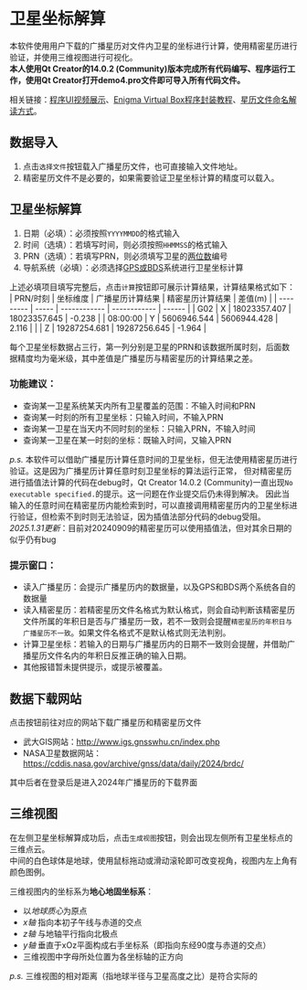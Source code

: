 # 卫星坐标解算
本软件使用用户下载的广播星历对文件内卫星的坐标进行计算，使用精密星历进行验证，并使用三维视图进行可视化。  
**本人使用Qt Creator的14.0.2 (Community)版本完成所有代码编写、程序运行工作，使用Qt Creator打开demo4.pro文件即可导入所有代码文件。**

相关链接：[程序UI视频展示](https://www.bilibili.com/video/BV1A3FDeBECB/)、[Enigma Virtual Box程序封装教程](https://www.cnblogs.com/findumars/p/6256856.html)、[星历文件命名解读方式](https://blog.csdn.net/Gou_Hailong/article/details/109191352)。

## 数据导入
1. 点击`选择文件`按钮载入广播星历文件，也可直接输入文件地址。
2. 精密星历文件不是必要的，如果需要验证卫星坐标计算的精度可以载入。

## 卫星坐标解算
1. 日期（必填）：必须按照`YYYYMMDD`的格式输入
2. 时间（选填）：若填写时间，则必须按照`HHMMSS`的格式输入
3. PRN（选填）：若填写PRN，则必须填写卫星的<u>两位数</u>编号
4. 导航系统（必填）：必须选择<u>GPS或BDS</u>系统进行卫星坐标计算

上述必填项目填写完整后，点击`计算`按钮即可展示计算结果，计算结果格式如下：
| PRN/时刻 | 坐标维度 | 广播星历计算结果 | 精密星历计算结果 | 差值(m) |
| --------- | ----- | ------------ | ------------ | ------ |
| G02       | X     | 18023357.407 | 18023357.645 | -0.238 |
| 08:00:00  | Y     | 5606946.544  | 5606944.428  | 2.116  |
|           | Z     | 19287254.681 | 19287256.645 | -1.964 |

每个卫星坐标数据占三行，第一列分别是卫星的PRN和该数据所属时刻，后面数据精度均为毫米级，其中差值是广播星历与精密星历的计算结果之差。  

### 功能建议：
- 查询某一卫星系统某天内所有卫星覆盖的范围：不输入时间和PRN
- 查询某一时刻的所有卫星坐标：只输入时间，不输入PRN
- 查询某一卫星在当天内不同时刻的坐标：只输入PRN，不输入时间
- 查询某一卫星在某一时刻的坐标：既输入时间，又输入PRN

*p.s.* 本软件可以借助广播星历计算任意时间的卫星坐标，但无法使用精密星历进行验证。这是因为广播星历计算任意时刻卫星坐标的算法运行正常，
但对精密星历进行插值法计算的代码在debug时，Qt Creator 14.0.2 (Community)一直出现`No executable specified.`的提示。这一问题在作业提交后仍未得到解决。
因此当输入的任意时间在精密星历内能检索到时，可以直接调用精密星历内的卫星坐标进行验证，但检索不到时则无法验证，因为插值法部分代码的debug受阻。  
*2025.1.31更新*：目前对20240909的精密星历可以使用插值法，但对其余日期的似乎仍有bug

### 提示窗口：
- 读入广播星历：会提示广播星历内的数据量，以及GPS和BDS两个系统各自的数据量
- 读入精密星历：若精密星历文件名格式为默认格式，则会自动判断该精密星历文件所属的年积日是否与广播星历一致，若不一致则会提醒`精密星历的年积日与广播星历不一致`。如果文件名格式不是默认格式则无法判别。
- 计算卫星坐标：若输入的日期与广播星历内的日期不一致则会提醒，并借助广播星历文件名内的年积日反推正确的输入日期。
- 其他报错暂未提供提示，或提示被覆盖。

## 数据下载网站
点击按钮前往对应的网站下载广播星历和精密星历文件  
- 武大GIS网站：http://www.igs.gnsswhu.cn/index.php  
- NASA卫星数据网站：https://cddis.nasa.gov/archive/gnss/data/daily/2024/brdc/

其中后者在登录后是进入2024年广播星历的下载界面
<!--本人太蠢了不会做自动下载的功能，但是舍友做出来了感觉很厉害。
软件内输入CDDIS账号密码后在日历内选择日期，即可下载对应年积日的卫星星历文件-->

## 三维视图
在左侧卫星坐标解算成功后，点击`生成视图`按钮，则会出现左侧所有卫星坐标点的三维点云。  
中间的白色球体是地球，使用鼠标拖动或滑动滚轮即可改变视角，视图内左上角有颜色图例。  
<!--因为技术力低所以不会做地球贴图和宇宙背景贴图，大概看个示意就好了-->  
三维视图内的坐标系为**地心地固坐标系**：
- 以*地球质心*为原点  
- *x轴* 指向本初子午线与赤道的交点  
- *z轴* 与地轴平行指向北极点  
- *y轴* 垂直于xOz平面构成右手坐标系（即指向东经90度与赤道的交点）
- 三维视图中字母所处位置为各坐标轴的正方向

*p.s.* 三维视图的相对距离（指地球半径与卫星高度之比）是符合实际的

